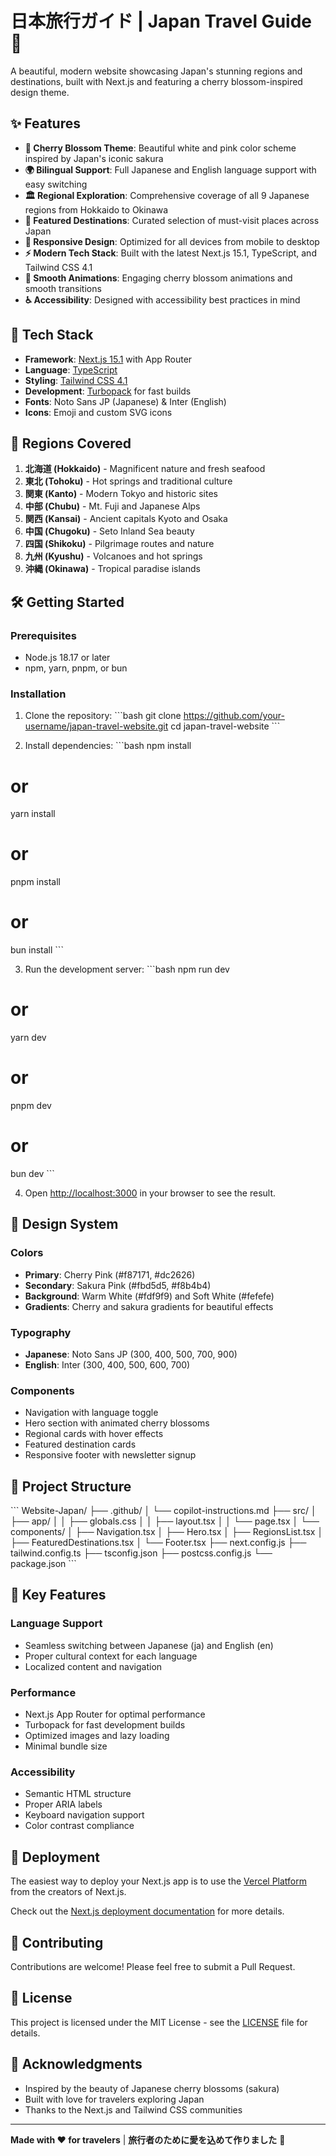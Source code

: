 # 日本旅行ガイド | Japan Travel Guide 🌸

A beautiful, modern website showcasing Japan's stunning regions and destinations, built with Next.js and featuring a cherry blossom-inspired design theme.

## ✨ Features

- **🌸 Cherry Blossom Theme**: Beautiful white and pink color scheme inspired by Japan's iconic sakura
- **🌍 Bilingual Support**: Full Japanese and English language support with easy switching
- **🏛️ Regional Exploration**: Comprehensive coverage of all 9 Japanese regions from Hokkaido to Okinawa
- **🎯 Featured Destinations**: Curated selection of must-visit places across Japan
- **📱 Responsive Design**: Optimized for all devices from mobile to desktop
- **⚡ Modern Tech Stack**: Built with the latest Next.js 15.1, TypeScript, and Tailwind CSS 4.1
- **🎨 Smooth Animations**: Engaging cherry blossom animations and smooth transitions
- **♿ Accessibility**: Designed with accessibility best practices in mind

## 🚀 Tech Stack

- **Framework**: [Next.js 15.1](https://nextjs.org/) with App Router
- **Language**: [TypeScript](https://www.typescriptlang.org/)
- **Styling**: [Tailwind CSS 4.1](https://tailwindcss.com/)
- **Development**: [Turbopack](https://turbo.build/pack) for fast builds
- **Fonts**: Noto Sans JP (Japanese) & Inter (English)
- **Icons**: Emoji and custom SVG icons

## 🌸 Regions Covered

1. **北海道 (Hokkaido)** - Magnificent nature and fresh seafood
2. **東北 (Tohoku)** - Hot springs and traditional culture
3. **関東 (Kanto)** - Modern Tokyo and historic sites
4. **中部 (Chubu)** - Mt. Fuji and Japanese Alps
5. **関西 (Kansai)** - Ancient capitals Kyoto and Osaka
6. **中国 (Chugoku)** - Seto Inland Sea beauty
7. **四国 (Shikoku)** - Pilgrimage routes and nature
8. **九州 (Kyushu)** - Volcanoes and hot springs
9. **沖縄 (Okinawa)** - Tropical paradise islands

## 🛠️ Getting Started

### Prerequisites

- Node.js 18.17 or later
- npm, yarn, pnpm, or bun

### Installation

1. Clone the repository:
\`\`\`bash
git clone https://github.com/your-username/japan-travel-website.git
cd japan-travel-website
\`\`\`

2. Install dependencies:
\`\`\`bash
npm install
# or
yarn install
# or
pnpm install
# or
bun install
\`\`\`

3. Run the development server:
\`\`\`bash
npm run dev
# or
yarn dev
# or
pnpm dev
# or
bun dev
\`\`\`

4. Open [http://localhost:3000](http://localhost:3000) in your browser to see the result.

## 🎨 Design System

### Colors
- **Primary**: Cherry Pink (#f87171, #dc2626)
- **Secondary**: Sakura Pink (#fbd5d5, #f8b4b4)
- **Background**: Warm White (#fdf9f9) and Soft White (#fefefe)
- **Gradients**: Cherry and sakura gradients for beautiful effects

### Typography
- **Japanese**: Noto Sans JP (300, 400, 500, 700, 900)
- **English**: Inter (300, 400, 500, 600, 700)

### Components
- Navigation with language toggle
- Hero section with animated cherry blossoms
- Regional cards with hover effects
- Featured destination cards
- Responsive footer with newsletter signup

## 📁 Project Structure

\`\`\`
Website-Japan/
├── .github/
│   └── copilot-instructions.md
├── src/
│   ├── app/
│   │   ├── globals.css
│   │   ├── layout.tsx
│   │   └── page.tsx
│   └── components/
│       ├── Navigation.tsx
│       ├── Hero.tsx
│       ├── RegionsList.tsx
│       ├── FeaturedDestinations.tsx
│       └── Footer.tsx
├── next.config.js
├── tailwind.config.ts
├── tsconfig.json
├── postcss.config.js
└── package.json
\`\`\`

## 🌟 Key Features

### Language Support
- Seamless switching between Japanese (ja) and English (en)
- Proper cultural context for each language
- Localized content and navigation

### Performance
- Next.js App Router for optimal performance
- Turbopack for fast development builds
- Optimized images and lazy loading
- Minimal bundle size

### Accessibility
- Semantic HTML structure
- Proper ARIA labels
- Keyboard navigation support
- Color contrast compliance

## 🚀 Deployment

The easiest way to deploy your Next.js app is to use the [Vercel Platform](https://vercel.com/new?utm_medium=default-template&filter=next.js&utm_source=create-next-app&utm_campaign=create-next-app-readme) from the creators of Next.js.

Check out the [Next.js deployment documentation](https://nextjs.org/docs/deployment) for more details.

## 🤝 Contributing

Contributions are welcome! Please feel free to submit a Pull Request.

## 📄 License

This project is licensed under the MIT License - see the [LICENSE](LICENSE) file for details.

## 🙏 Acknowledgments

- Inspired by the beauty of Japanese cherry blossoms (sakura)
- Built with love for travelers exploring Japan
- Thanks to the Next.js and Tailwind CSS communities

---

**Made with ❤️ for travelers** | **旅行者のために愛を込めて作りました** 🌸
